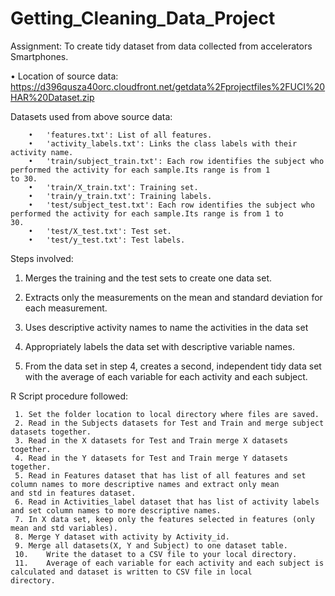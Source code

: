 # Getting_Cleaning_Data_Project
Assignment: To create tidy dataset from data collected from accelerators Smartphones.

•	Location of source data: https://d396qusza40orc.cloudfront.net/getdata%2Fprojectfiles%2FUCI%20HAR%20Dataset.zip

   Datasets used from above source data:

        •	'features.txt': List of all features.
        •	'activity_labels.txt': Links the class labels with their activity name.
        •	'train/subject_train.txt': Each row identifies the subject who performed the activity for each sample.Its range is from 1              to 30.
        •	'train/X_train.txt': Training set.
        •	'train/y_train.txt': Training labels.
        •	'test/subject_test.txt': Each row identifies the subject who performed the activity for each sample.Its range is from 1 to             30.
        •	'test/X_test.txt': Test set.
        •	'test/y_test.txt': Test labels.
   

Steps involved:

   1.	Merges the training and the test sets to create one data set.
   
   2.	Extracts only the measurements on the mean and standard deviation for each measurement. 
   
   3.	Uses descriptive activity names to name the activities in the data set
   
   4.	Appropriately labels the data set with descriptive variable names. 
  
   5.	From the data set in step 4, creates a second, independent tidy data set with the average of each variable for each activity and      each subject.
   

R Script procedure followed:

     1.	Set the folder location to local directory where files are saved.
     2.	Read in the Subjects datasets for Test and Train and merge subject datasets together.
     3.	Read in the X datasets for Test and Train merge X datasets together.
     4.	Read in the Y datasets for Test and Train merge Y datasets together.
     5.	Read in Features dataset that has list of all features and set column names to more descriptive names and extract only mean               and std in features dataset.
     6.	Read in Activities_label dataset that has list of activity labels and set column names to more descriptive names.
     7.	In X data set, keep only the features selected in features (only mean and std variables).
     8.	Merge Y dataset with activity by Activity_id.
     9.	Merge all datasets(X, Y and Subject) to one dataset table.
     10.	Write the dataset to a CSV file to your local directory.
     11.	Average of each variable for each activity and each subject is calculated and dataset is written to CSV file in local                  directory.
